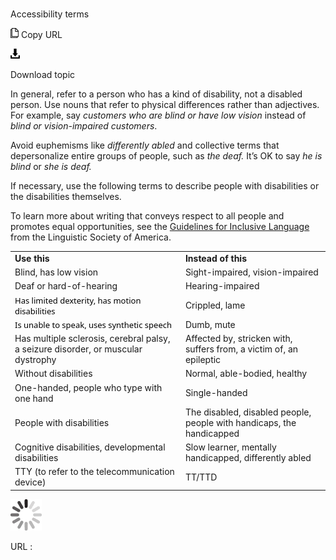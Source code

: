 ﻿# 

Accessibility terms

![Copy URL](media/accessibility-terms/Copy.png)
Copy URL

![Download](media/accessibility-terms/Download.png)

Download topic

In
general, refer to a person who has a kind of disability, not a
disabled person. Use nouns that refer to physical differences
rather than adjectives. For example, say *customers who are blind or have low vision* instead of *blind or vision-impaired customers*. 

Avoid euphemisms like *differently abled* and collective terms that depersonalize entire groups of people, such as *the deaf.* It’s OK to say *he is blind* or *she is deaf.*

If necessary, use the following terms to describe people with disabilities or the disabilities themselves.

To learn more about writing that conveys respect to all people and promotes equal opportunities, see the [Guidelines for Inclusive Language](http://www.linguisticsociety.org/content/guidelines-inclusive-language "Linguistic Society of America's guidelines for inclusive language") from the Linguistic Society of America.

<table>
<tbody>
<tr class="odd">
<td><b>Use this</b></td>
<td><b>Instead of this</b></td>
</tr>
<tr class="even">
<td><div>
Blind, has low vision
</div></td>
<td><div>
Sight-impaired, vision-impaired
</div></td>
</tr>
<tr class="odd">
<td>Deaf or hard-of-hearing</td>
<td>Hearing-impaired</td>
</tr>
<tr class="even">
<td><div>
<span style="color: black; line-height: 107%; font-family: Segoe UI; font-size: small; mso-bidi-font-size: 11.0pt; mso-fareast-font-family: &quot;Times New Roman&quot;; mso-ansi-language: EN-US; mso-fareast-language: EN-US; mso-bidi-language: AR-SA; mso-themecolor: text1;">Has limited dexterity, has motion disabilities</span>
</div></td>
<td><div>
Crippled, lame
</div></td>
</tr>
<tr class="odd">
<td><span style="color: black; line-height: 107%; font-family: Segoe UI; font-size: small; mso-bidi-font-size: 11.0pt; mso-fareast-font-family: &quot;Times New Roman&quot;; mso-ansi-language: EN-US; mso-fareast-language: EN-US; mso-bidi-language: AR-SA; mso-themecolor: text1;">Is unable to speak, uses synthetic speech</span></td>
<td>Dumb, mute</td>
</tr>
<tr class="even">
<td><span style="color: black; line-height: 107%; font-size: 9pt; mso-bidi-font-size: 11.0pt; mso-fareast-font-family: &quot;Times New Roman&quot;; mso-ansi-language: EN-US; mso-fareast-language: EN-US; mso-bidi-language: AR-SA; mso-themecolor: text1;"></span><span style="font-face: Segoe UI Light;">Has multiple sclerosis, cerebral palsy, a seizure disorder, or muscular dystrophy</span></td>
<td><span style="color: black; line-height: 107%; font-family: &quot;Segoe UI Light&quot;,&quot;sans-serif&quot;; font-size: 9pt; mso-bidi-font-size: 11.0pt; mso-fareast-font-family: &quot;Times New Roman&quot;; mso-ansi-language: EN-US; mso-fareast-language: EN-US; mso-bidi-language: AR-SA; mso-themecolor: text1;"></span>Affected by, stricken with, suffers from, a victim of, an epileptic</td>
</tr>
<tr class="odd">
<td>Without disabilities</td>
<td>Normal, able-bodied, healthy</td>
</tr>
<tr class="even">
<td>One-handed, people who type with one hand</td>
<td>Single-handed</td>
</tr>
<tr class="odd">
<td>People with disabilities</td>
<td>The disabled, disabled people, people with handicaps, the handicapped</td>
</tr>
<tr class="even">
<td>Cognitive disabilities, developmental disabilities</td>
<td>Slow learner, mentally handicapped, differently abled</td>
</tr>
<tr class="odd">
<td>TTY (to refer to the telecommunication device)</td>
<td>TT/TTD</td>
</tr>
</tbody>
</table>

![In progress](media/accessibility-terms/activity-large.gif)

URL :
